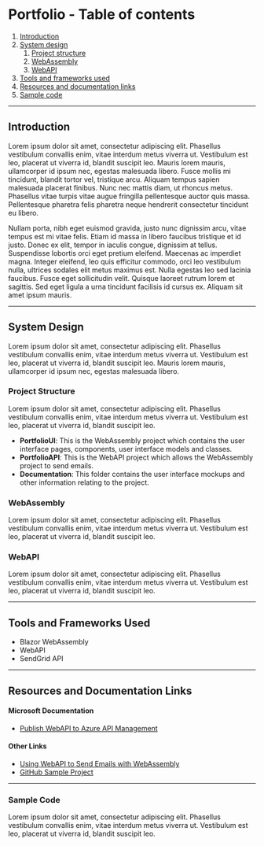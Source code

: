 # Portfolio - Table of contents
1. [Introduction](#introduction)
2. [System design](#system-design)
   1. [Project structure](#project-structure)
   2. [WebAssembly](#webassembly)
   3. [WebAPI](#webapi)
3. [Tools and frameworks used](#tools-and-frameworks-used)
4. [Resources and documentation links](#resources-and-documentation-links)
5. [Sample code](#sample-code)

---

## Introduction
Lorem ipsum dolor sit amet, consectetur adipiscing elit. Phasellus vestibulum convallis enim, vitae interdum metus viverra ut. Vestibulum est leo, placerat ut viverra id, blandit suscipit leo. Mauris lorem mauris, ullamcorper id ipsum nec, egestas malesuada libero. Fusce mollis mi tincidunt, blandit tortor vel, tristique arcu. Aliquam tempus sapien malesuada placerat finibus. Nunc nec mattis diam, ut rhoncus metus. Phasellus vitae turpis vitae augue fringilla pellentesque auctor quis massa. Pellentesque pharetra felis pharetra neque hendrerit consectetur tincidunt eu libero.

Nullam porta, nibh eget euismod gravida, justo nunc dignissim arcu, vitae tempus est mi vitae felis. Etiam id massa in libero faucibus tristique et id justo. Donec ex elit, tempor in iaculis congue, dignissim at tellus. Suspendisse lobortis orci eget pretium eleifend. Maecenas ac imperdiet magna. Integer eleifend, leo quis efficitur commodo, orci leo vestibulum nulla, ultrices sodales elit metus maximus est. Nulla egestas leo sed lacinia faucibus. Fusce eget sollicitudin velit. Quisque laoreet rutrum lorem et sagittis. Sed eget ligula a urna tincidunt facilisis id cursus ex. Aliquam sit amet ipsum mauris.

---

## System Design
Lorem ipsum dolor sit amet, consectetur adipiscing elit. Phasellus vestibulum convallis enim, vitae interdum metus viverra ut. Vestibulum est leo, placerat ut viverra id, blandit suscipit leo. Mauris lorem mauris, ullamcorper id ipsum nec, egestas malesuada libero. 

### Project Structure
Lorem ipsum dolor sit amet, consectetur adipiscing elit. Phasellus vestibulum convallis enim, vitae interdum metus viverra ut. Vestibulum est leo, placerat ut viverra id, blandit suscipit leo.
* **PortfolioUI**: This is the WebAssembly project which contains the user interface pages, components, user interface models and classes.
* **PortfolioAPI**: This is the WebAPI project which allows the WebAssembly project to send emails.
* **Documentation**: This folder contains the user interface mockups and other information relating to the project.

### WebAssembly
Lorem ipsum dolor sit amet, consectetur adipiscing elit. Phasellus vestibulum convallis enim, vitae interdum metus viverra ut. Vestibulum est leo, placerat ut viverra id, blandit suscipit leo.

### WebAPI
Lorem ipsum dolor sit amet, consectetur adipiscing elit. Phasellus vestibulum convallis enim, vitae interdum metus viverra ut. Vestibulum est leo, placerat ut viverra id, blandit suscipit leo.

---

## Tools and Frameworks Used
* Blazor WebAssembly
* WebAPI
* SendGrid API

---

## Resources and Documentation Links
#### Microsoft Documentation
* [Publish WebAPI to Azure API Management](https://docs.microsoft.com/en-us/aspnet/core/tutorials/publish-to-azure-api-management-using-vs?view=aspnetcore-6.0#set-up)

#### Other Links
* [Using WebAPI to Send Emails with WebAssembly](https://reitter.medium.com/blazor-webassembly-application-that-sends-email-using-sendgrid-ae38dd8de964)
* [GitHub Sample Project](https://github.com/strykerin/Blazor-WebAssembly-Sample)

---

### Sample Code
Lorem ipsum dolor sit amet, consectetur adipiscing elit. Phasellus vestibulum convallis enim, vitae interdum metus viverra ut. Vestibulum est leo, placerat ut viverra id, blandit suscipit leo.

